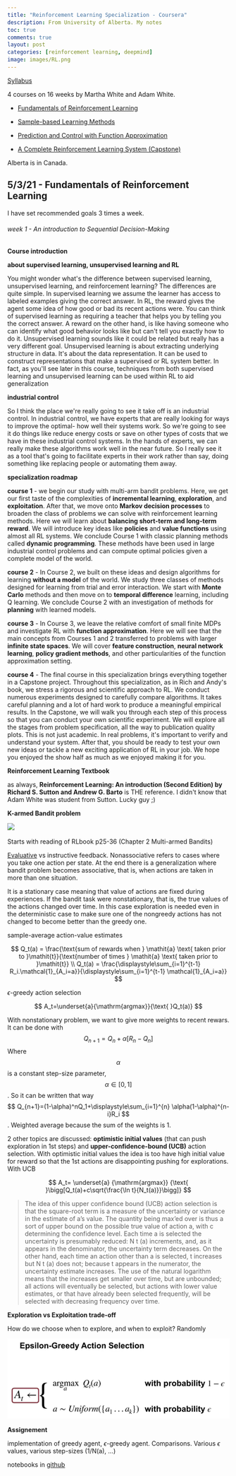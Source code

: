 ```yaml
---
title: "Reinforcement Learning Specialization - Coursera"
description: From University of Alberta. My notes
toc: true
comments: true
layout: post
categories: [reinforcement learning, deepmind]
image: images/RL.png
---
```




[Syllabus](https://www.coursera.org/specializations/reinforcement-learning)

4 courses on 16 weeks by Martha White and Adam White.

* [Fundamentals of Reinforcement Learning](https://www.coursera.org/learn/fundamentals-of-reinforcement-learning?specialization=reinforcement-learning)

* [Sample-based Learning Methods](https://www.coursera.org/learn/sample-based-learning-methods?specialization=reinforcement-learning)

* [Prediction and Control with Function Approximation](https://www.coursera.org/learn/prediction-control-function-approximation?specialization=reinforcement-learning)

* [A Complete Reinforcement Learning System (Capstone)](https://www.coursera.org/learn/complete-reinforcement-learning-system?specialization=reinforcement-learning)



Alberta is in Canada.



## 5/3/21 - Fundamentals of Reinforcement Learning

I have set recommended goals 3 times a week.



###### week 1 - An introduction to Sequential Decision-Making



**Course introduction**



**about supervised learning, unsupervised learning and RL**

You might wonder what's the difference between supervised learning, unsupervised learning, and reinforcement learning? The differences are quite simple. In supervised learning we assume the learner has access to labeled examples giving the correct answer. In RL, the reward gives the agent some idea of how good or bad its recent actions were. You can think of supervised learning as requiring a teacher that helps you by telling you the correct answer. A reward on the other hand, is like having someone who can identify what good behavior looks like but can't tell you exactly how to do it. Unsupervised learning sounds like it could be related but really has a very different goal. Unsupervised learning is about extracting underlying structure in data. It's about the data representation. It can be used to construct representations that make a supervised or RL system better. In fact, as you'll see later in this course, techniques from both supervised learning and unsupervised learning can be used within RL to aid generalization



**industrial control**

So I think the place we're really going to see it take off is an industrial control. In industrial control, we have experts that are really looking for ways to improve the optimal- how well their systems work. So we're going to see it do things like reduce energy costs or save on other types of costs that we have in these industrial control systems. In the hands of experts, we can really make these algorithms work well in the near future. So I really see it as a tool that's going to facilitate experts in their work rather than say, doing something like replacing people or automating them away. 



**specialization roadmap**

**course 1** - we begin our study with multi-arm bandit problems. Here, we get our first taste of the complexities of **incremental learning**, **exploration**, and **exploitation**. After that, we move onto **Markov decision processes** to broaden the class of problems we can solve with reinforcement learning methods. Here we will learn about **balancing short-term and long-term reward**. We will introduce key ideas like **policies** and **value functions** using almost all RL systems. We conclude Course 1 with classic planning methods called **dynamic programming**. These methods have been used in large industrial control problems and can compute optimal policies given a complete model of the world. 

**course 2** - In Course 2, we built on these ideas and design algorithms for learning **without a model** of the world. We study three classes of methods designed for learning from trial and error interaction. We start with **Monte Carlo** methods and then move on to **temporal difference** learning, including Q learning. We conclude Course 2 with an investigation of methods for **planning** with learned models. 

**course 3** - In Course 3, we leave the relative comfort of small finite MDPs and investigate RL with **function approximation**. Here we will see that the main concepts from Courses 1 and 2 transferred to problems with larger **infinite state spaces**. We will cover **feature construction**, **neural network learning**, **policy gradient methods**, and other particularities of the function approximation setting. 

**course 4** - The final course in this specialization brings everything together in a Capstone project. Throughout this specialization, as in Rich and Andy's book, we stress a rigorous and scientific approach to RL. We conduct numerous experiments designed to carefully compare algorithms. It takes careful planning and a lot of hard work to produce a meaningful empirical results. In the Capstone, we will walk you through each step of this process so that you can conduct your own scientific experiment. We will explore all the stages from problem specification, all the way to publication quality plots. This is not just academic. In real problems, it's important to verify and understand your system. After that, you should be ready to test your own new ideas or tackle a new exciting application of RL in your job. We hope you enjoyed the show half as much as we enjoyed making it for you. 



**Reinforcement Learning Textbook**

as always, **Reinforcement Learning: An introduction (Second Edition) by Richard S. Sutton and Andrew G. Barto** is THE reference. I didn't know that Adam White was student from Sutton. Lucky guy ;)



**K-armed Bandit problem**

![](https://miro.medium.com/max/640/1*Ahv2hWGCZiwTDQX5TIiUjw.jpeg)

Starts with reading of RLbook p25-36 (Chapter 2 Multi-armed Bandits)

[Evaluative](http://incompleteideas.net/book/first/ebook/node14.html) vs instructive feedback. Nonassociative refers to cases where you take one action per state. At the end there is a generalization where bandit problem becomes associative, that is, when actions are taken in more than one situation.

It is a stationary case meaning that value of actions are fixed during experiences. If the bandit task were nonstationary, that is, the true values of the actions changed over time. In this case exploration is needed even in the deterministic case to make sure one of the nongreedy actions has not changed to become better than the greedy one.

sample-average action-value estimates


$$
Q_t(a) = \frac{\text{sum of rewards when } \mathit{a} \text{ taken prior to }\mathit{t}}{\text{number of times } \mathit{a} \text{ taken prior to }\mathit{t}} \\
Q_t(a)  = \frac{\displaystyle\sum_{i=1}^{t-1} R_i.\mathcal{1}_{A_i=a}}{\displaystyle\sum_{i=1}^{t-1} \mathcal{1}_{A_i=a}}
$$


$\epsilon$-greedy action selection

$$
A_t=\underset{a}{\mathrm{argmax}}{\text{ }Q_t(a)}
$$


With nonstationary problem, we want to give more weights to recent rewars. It can be done with
$$
Q_{n+1}=Q_n+\alpha[R_n-Q_n]
$$
Where $$\alpha$$ is a constant step-size parameter, $$\alpha \in [0,1]$$. So it can be written that way
$$
Q_{n+1}=(1-\alpha)^nQ_1+\displaystyle\sum_{i=1}^{n} \alpha(1-\alpha)^{n-i}R_i
$$
. Weighted average because the sum of the weights is 1.

2 other topics are discussed: **optimistic initial values** (that can push exploration in 1st steps) and **upper-confidence-bound (UCB)** action selection. With optimistic initial values the idea is too have high initial value for reward so that the 1st actions are disappointing pushing for explorations. With UCB 




$$
A_t= \underset{a} {\mathrm{argmax}} {\text{ }\bigg[Q_t(a)+c\sqrt{\frac{\ln t}{N_t(a)}}\bigg]}
$$

> The idea of this upper confidence bound (UCB) action selection is that the square-root term is a measure of the uncertainty or variance in the estimate of a’s value. The quantity being max’ed over is thus a sort of upper bound on the possible true value of action a, with c determining the confidence level. Each time a is selected the uncertainty is presumably reduced: N t (a) increments, and, as it appears in the denominator, the uncertainty term decreases. On the other hand, each time an action other than a is selected, t increases but N t (a) does not; because t appears in the numerator, the uncertainty estimate increases. The use of the natural logarithm means that the increases get smaller over time, but are unbounded; all actions will eventually be selected, but actions with lower value estimates, or that have already been selected frequently, will be selected with decreasing frequency over time.



**Exploration vs Exploitation trade-off**

How do we choose when to explore, and when to exploit? Randomly

![](../images/alberta_rl_epsilon_greedy.png)



**Assignement**

implementation of greedy agent, $\epsilon$-greedy agent. Comparisons. Various $\epsilon$ values, various step-sizes (1/N(a), ...)

notebooks in [github](https://github.com/castorfou/Reinforcement-Learning-specialization/tree/main/assignements/course%201%20week%201)
